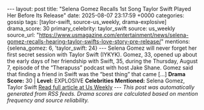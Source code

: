 --- layout: post title: "Selena Gomez Recalls 1st Song Taylor Swift Played Her Before Its Release" date: 2025-08-07 23:17:59 +0000 categories: gossip tags: [taylor-swift, source-us_weekly, drama-explosive] drama_score: 30 primary_celebrity: taylor_swift source: us_weekly source_url: "https://www.usmagazine.com/entertainment/news/selena-gomez-recalls-hearing-taylor-swifts-love-story-pre-release/" mentions: {selena_gomez: 6, 'taylor_swift: 24} --- Selena Gomez will never forget her first secret session with Taylor Swift (IYKYK). Gomez, 33, opened up about the early days of her friendship with Swift, 35, during the Thursday, August 7, episode of the “Therapuss” podcast with host Jake Shane. Gomez said that finding a friend in Swift was the “best thing” that came […] **Drama Score:** 30 | **Level:** EXPLOSIVE **Celebrities Mentioned:** Selena Gomez, Taylor Swift [Read full article at Us Weekly](https://www.usmagazine.com/entertainment/news/selena-gomez-recalls-hearing-taylor-swifts-love-story-pre-release/) --- *This post was automatically generated from RSS feeds. Drama scores are calculated based on mention frequency and source reliability.*